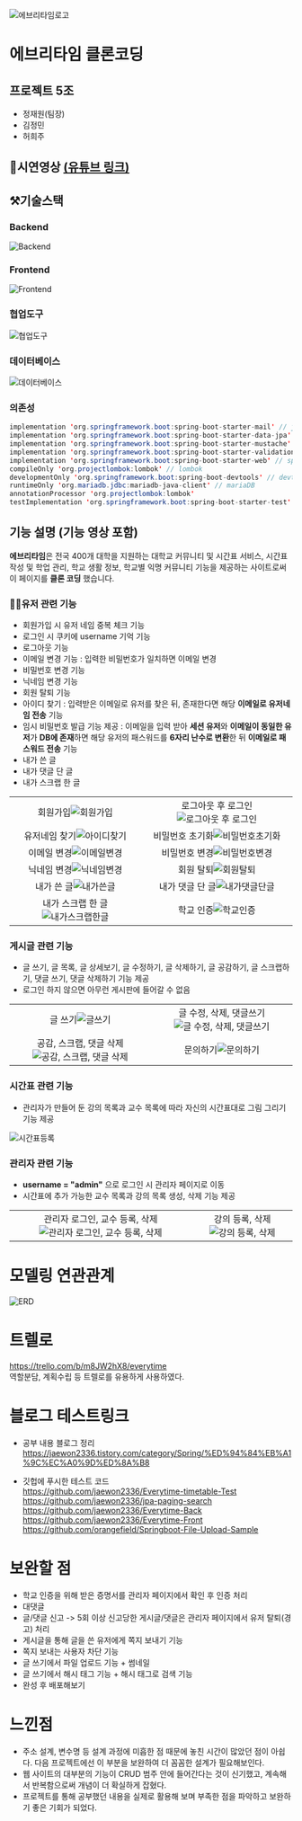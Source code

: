
![에브리타임로고](https://blog.kakaocdn.net/dn/It7e9/btrAjoZ2y58/GNPEJHOTQqqRPepNLrvgg1/img.png) 

# 에브리타임 클론코딩



## 프로젝트 5조
- 정재원(팀장) 
- 김정민
- 허희주


## 📌시연영상 [(유튜브 링크)](https://youtu.be/6T7MUtjkio8 "시연영상")





## ⚒️기술스택

### Backend
![Backend](https://blog.kakaocdn.net/dn/c8yWWS/btrAj32zSBY/FYIwJA4FDOEfkmEKu9NMKK/img.png)

### Frontend
![Frontend](https://blog.kakaocdn.net/dn/df4PTO/btrAfDRCkTU/SY8HKKBkCb38m022LedY70/img.png)

### 협업도구
![협업도구](https://blog.kakaocdn.net/dn/bW558B/btrAnFGDJMN/9SRL2ct3mK7H1VjGz2vklK/img.png)

### 데이터베이스
![데이터베이스](https://blog.kakaocdn.net/dn/HCu1I/btrAlgN8D4O/tXaA07gws3htCkDZjpb6kK/img.png)

### 의존성
```java
implementation 'org.springframework.boot:spring-boot-starter-mail' // java mail sender
implementation 'org.springframework.boot:spring-boot-starter-data-jpa' // jpa
implementation 'org.springframework.boot:spring-boot-starter-mustache' // mustache
implementation 'org.springframework.boot:spring-boot-starter-validation' // validation
implementation 'org.springframework.boot:spring-boot-starter-web' // spring web (mvc)
compileOnly 'org.projectlombok:lombok' // lombok
developmentOnly 'org.springframework.boot:spring-boot-devtools' // devtools
runtimeOnly 'org.mariadb.jdbc:mariadb-java-client' // mariaDB
annotationProcessor 'org.projectlombok:lombok'
testImplementation 'org.springframework.boot:spring-boot-starter-test'
```


## 기능 설명 (기능 영상 포함)

**에브리타임**은 전국 400개 대학을 지원하는 대학교 커뮤니티 및 시간표 서비스, 시간표 작성 및 학업 관리, 학교 생활 정보, 학교별 익명 커뮤니티 기능을 제공하는 사이트로써 이 페이지를 **클론 코딩** 했습니다.

### 🙋‍♀️유저 관련 기능

- 회원가입 시 유저 네임 중복 체크 기능
- 로그인 시 쿠키에 username 기억 기능
- 로그아웃 기능
- 이메일 변경 기능 : 입력한 비밀번호가 일치하면 이메일 변경
- 비밀번호 변경 기능
- 닉네임 변경 기능
- 회원 탈퇴 기능
- 아이디 찾기 : 입력받은 이메일로 유저를 찾은 뒤, 존재한다면 해당  **이메일로 유저네임 전송** 기능
- 임시 비밀번호 발급 기능 제공 : 이메일을 입력 받아 **세션 유저**와 **이메일이 동일한 유저**가 **DB에 존재**하면 해당 유저의 패스워드를 **6자리 난수로 변환**한 뒤 **이메일로 패스워드 전송** 기능
- 내가 쓴 글
- 내가 댓글 단 글
- 내가 스크랩 한 글

|||
| :------------: | :-------------: |
| 회원가입![회원가입](https://blog.kakaocdn.net/dn/nV2aC/btrAmzfyIzu/Xfn8qwfKkFMRzjtbhs5cO0/img.gif) | 로그아웃 후 로그인 ![로그아웃 후 로그인](https://blog.kakaocdn.net/dn/budn1v/btrAgoNoBmG/wL76LpbvGPLPzCKyKqzygk/img.gif) |
| 유저네임 찾기![아이디찾기](https://blog.kakaocdn.net/dn/Z3qMl/btrAmzNnqUn/FbdKbkgI0baS49vki1oGj0/img.gif) | 비밀번호 초기화![비밀번호초기화](https://blog.kakaocdn.net/dn/bSnZrS/btrAheqc8NG/o0qjTbETJZnQQ02EA8xnb1/img.gif) |
| 이메일 변경![이메일변경](https://blog.kakaocdn.net/dn/P12w4/btrAoIQBUPo/Cfz5PE4eEEFSA3Eg8jHhCK/img.gif) | 비밀번호 변경![비밀번호변경](https://blog.kakaocdn.net/dn/bLyfm6/btrAh8wwWad/iplWR0t6xzjNXtunXEn9I1/img.gif) |
| 닉네임 변경![닉네임변경](https://blog.kakaocdn.net/dn/nDih9/btrAlf9tQcD/X79PKFJJFxq0H82j52VWk0/img.gif) | 회원 탈퇴![회원탈퇴](https://blog.kakaocdn.net/dn/YoTc4/btrAoIJRrRM/H8LeITyku41zDGqoYhT5hK/img.gif) |
|내가 쓴 글![내가쓴글](https://blog.kakaocdn.net/dn/Y4L2G/btrAoJvetf3/QzkDvWEKUsgmhz17l8K7CK/img.png)|내가 댓글 단 글![내가댓글단글](https://blog.kakaocdn.net/dn/cPYVfw/btrAhejnF1y/MRwlM88uGDEKKtAGg4Ueek/img.png)|
|내가 스크랩 한 글![내가스크랩한글](https://img1.daumcdn.net/thumb/R1280x0/?scode=mtistory2&fname=https%3A%2F%2Fblog.kakaocdn.net%2Fdn%2FbjAHCx%2FbtrAhdEQQoh%2Fn6kwHbkUgaENypkkMP7l6k%2Fimg.png)|학교 인증![학교인증](https://blog.kakaocdn.net/dn/cCSsFu/btrAjn1fzi0/XBOfSteKWNyxAXYOkI3Ff1/img.gif)|




### 게시글 관련 기능

- 글 쓰기, 글 목록, 글 상세보기, 글 수정하기, 글 삭제하기, 글 공감하기, 글 스크랩하기, 댓글 쓰기, 댓글 삭제하기 기능 제공
- 로그인 하지 않으면 아무런 게시판에 들어갈 수 없음

|  |  |
|:------------------:|:------------------:|
|글 쓰기![글쓰기](https://blog.kakaocdn.net/dn/oeGEI/btrAlf9tQiA/hfOmRB5SVxzp73xBJikrFK/img.gif)  |글 수정, 삭제, 댓글쓰기![글 수정, 삭제, 댓글쓰기](https://blog.kakaocdn.net/dn/dtDYpv/btrAnF0UKNb/5JaBONVyoDkyhB4Kg9jF0K/img.gif)  |
|공감, 스크랩, 댓글 삭제![공감, 스크랩, 댓글 삭제](https://blog.kakaocdn.net/dn/cUv8NU/btrAj4G9ydW/4rQhQnXE2rQCrYGmKaN4s0/img.gif)|문의하기![문의하기](https://blog.kakaocdn.net/dn/eDhqtq/btrAmz0WVXX/yQIhFnIWC42joBxHGe84bk/img.gif)|



### 시간표 관련 기능

- 관리자가 만들어 둔 강의 목록과 교수 목록에 따라 자신의 시간표대로 그림 그리기 기능 제공

![시간표등록](https://blog.kakaocdn.net/dn/b9bAfo/btrAoHRHN8x/tWuoaMCKqQeF6JRwfUxgKk/img.gif) 


### 관리자 관련 기능

- **username = "admin"** 으로 로그인 시 관리자 페이지로 이동
- 시간표에 추가 가능한 교수 목록과 강의 목록 생성, 삭제 기능 제공

||  |
|:--:|:--:|
|관리자 로그인, 교수 등록, 삭제![관리자 로그인, 교수 등록, 삭제](https://blog.kakaocdn.net/dn/03Z9t/btrAnFs5FqP/AO7NNU9HWXKrk6XZHpNAh1/img.gif)|강의 등록, 삭제![강의 등록, 삭제](https://blog.kakaocdn.net/dn/bxU568/btrAhc60cN8/vUobJGGh2EduQe39LqtPq0/img.gif)|



# 모델링 연관관계

![ERD](https://blog.kakaocdn.net/dn/tVVh2/btrAj5zyWVI/OwFd10wKxascPFsej58jK0/img.png)



# 트렐로

https://trello.com/b/m8JW2hX8/everytime  
역할분담, 계획수립 등 트렐로를 유용하게 사용하였다.



# 블로그 테스트링크

- 공부 내용 블로그 정리  
https://jaewon2336.tistory.com/category/Spring/%ED%94%84%EB%A1%9C%EC%A0%9D%ED%8A%B8  

- 깃헙에 푸시한 테스트 코드  
https://github.com/jaewon2336/Everytime-timetable-Test  
https://github.com/jaewon2336/jpa-paging-search  
https://github.com/jaewon2336/Everytime-Back  
https://github.com/jaewon2336/Everytime-Front  
https://github.com/orangefield/Springboot-File-Upload-Sample  
 
# 보완할 점

- 학교 인증을 위해 받은 증명서를 관리자 페이지에서 확인 후 인증 처리
- 대댓글
- 글/댓글 신고 -> 5회 이상 신고당한 게시글/댓글은 관리자 페이지에서 유저 탈퇴(경고) 처리
- 게시글을 통해 글을 쓴 유저에게 쪽지 보내기 기능
- 쪽지 보내는 사용자 차단 기능
- 글 쓰기에서 파일 업로드 기능 + 썸네일
- 글 쓰기에서 해시 태그 기능 + 해시 태그로 검색 기능
- 완성 후 배포해보기

# 느낀점

- 주소 설계, 변수명 등 설계 과정에 미흡한 점 때문에 놓친 시간이 많았던 점이 아쉽다. 다음 프로젝트에선 이 부분을 보완하여 더 꼼꼼한 설계가 필요해보인다.
- 웹 사이트의 대부분의 기능이 CRUD 범주 안에 들어간다는 것이 신기했고, 계속해서 반복함으로써 개념이 더 확실하게 잡혔다.
- 프로젝트를 통해 공부했던 내용을 실제로 활용해 보며 부족한 점을 파악하고 보완하기 좋은 기회가 되었다.
